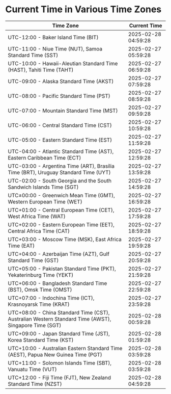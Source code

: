 # Current Time in Various Time Zones

| Time Zone | Current Time |
|-----------|--------------|
| UTC-12:00 - Baker Island Time (BIT) | 2025-02-28 04:59:28 |
| UTC-11:00 - Niue Time (NUT), Samoa Standard Time (SST) | 2025-02-27 05:59:28 |
| UTC-10:00 - Hawaii-Aleutian Standard Time (HAST), Tahiti Time (TAHT) | 2025-02-27 06:59:28 |
| UTC-09:00 - Alaska Standard Time (AKST) | 2025-02-27 07:59:28 |
| UTC-08:00 - Pacific Standard Time (PST) | 2025-02-27 08:59:28 |
| UTC-07:00 - Mountain Standard Time (MST) | 2025-02-27 09:59:28 |
| UTC-06:00 - Central Standard Time (CST) | 2025-02-27 10:59:28 |
| UTC-05:00 - Eastern Standard Time (EST) | 2025-02-27 11:59:28 |
| UTC-04:00 - Atlantic Standard Time (AST), Eastern Caribbean Time (ECT) | 2025-02-27 12:59:28 |
| UTC-03:00 - Argentina Time (ART), Brasília Time (BRT), Uruguay Standard Time (UYT) | 2025-02-27 13:59:28 |
| UTC-02:00 - South Georgia and the South Sandwich Islands Time (SGT) | 2025-02-27 14:59:28 |
| UTC±00:00 - Greenwich Mean Time (GMT), Western European Time (WET) | 2025-02-27 16:59:28 |
| UTC+01:00 - Central European Time (CET), West Africa Time (WAT) | 2025-02-27 17:59:28 |
| UTC+02:00 - Eastern European Time (EET), Central Africa Time (CAT) | 2025-02-27 18:59:28 |
| UTC+03:00 - Moscow Time (MSK), East Africa Time (EAT) | 2025-02-27 19:59:28 |
| UTC+04:00 - Azerbaijan Time (AZT), Gulf Standard Time (GST) | 2025-02-27 20:59:28 |
| UTC+05:00 - Pakistan Standard Time (PKT), Yekaterinburg Time (YEKT) | 2025-02-27 21:59:28 |
| UTC+06:00 - Bangladesh Standard Time (BST), Omsk Time (OMST) | 2025-02-27 22:59:28 |
| UTC+07:00 - Indochina Time (ICT), Krasnoyarsk Time (KRAT) | 2025-02-27 23:59:28 |
| UTC+08:00 - China Standard Time (CST), Australian Western Standard Time (AWST), Singapore Time (SGT) | 2025-02-28 00:59:28 |
| UTC+09:00 - Japan Standard Time (JST), Korea Standard Time (KST) | 2025-02-28 01:59:28 |
| UTC+10:00 - Australian Eastern Standard Time (AEST), Papua New Guinea Time (PGT) | 2025-02-28 03:59:28 |
| UTC+11:00 - Solomon Islands Time (SBT), Vanuatu Time (VUT) | 2025-02-28 03:59:28 |
| UTC+12:00 - Fiji Time (FJT), New Zealand Standard Time (NZST) | 2025-02-28 04:59:28 |
